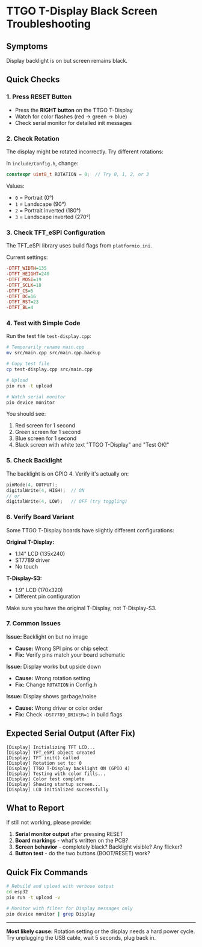 # TTGO T-Display Black Screen Troubleshooting

## Symptoms
Display backlight is on but screen remains black.

## Quick Checks

### 1. Press RESET Button
- Press the **RIGHT button** on the TTGO T-Display
- Watch for color flashes (red → green → blue)
- Check serial monitor for detailed init messages

### 2. Check Rotation
The display might be rotated incorrectly. Try different rotations:

In `include/Config.h`, change:
```cpp
constexpr uint8_t ROTATION = 0;  // Try 0, 1, 2, or 3
```

Values:
- `0` = Portrait (0°)
- `1` = Landscape (90°)
- `2` = Portrait inverted (180°)
- `3` = Landscape inverted (270°)

### 3. Check TFT_eSPI Configuration
The TFT_eSPI library uses build flags from `platformio.ini`.

Current settings:
```ini
-DTFT_WIDTH=135
-DTFT_HEIGHT=240
-DTFT_MOSI=19
-DTFT_SCLK=18
-DTFT_CS=5
-DTFT_DC=16
-DTFT_RST=23
-DTFT_BL=4
```

### 4. Test with Simple Code
Run the test file `test-display.cpp`:

```bash
# Temporarily rename main.cpp
mv src/main.cpp src/main.cpp.backup

# Copy test file
cp test-display.cpp src/main.cpp

# Upload
pio run -t upload

# Watch serial monitor
pio device monitor
```

You should see:
1. Red screen for 1 second
2. Green screen for 1 second  
3. Blue screen for 1 second
4. Black screen with white text "TTGO T-Display" and "Test OK!"

### 5. Check Backlight
The backlight is on GPIO 4. Verify it's actually on:

```cpp
pinMode(4, OUTPUT);
digitalWrite(4, HIGH);  // ON
// or
digitalWrite(4, LOW);   // OFF (try toggling)
```

### 6. Verify Board Variant
Some TTGO T-Display boards have slightly different configurations:

**Original T-Display:**
- 1.14" LCD (135x240)
- ST7789 driver
- No touch

**T-Display-S3:**
- 1.9" LCD (170x320)
- Different pin configuration

Make sure you have the original T-Display, not T-Display-S3.

### 7. Common Issues

**Issue:** Backlight on but no image
- **Cause:** Wrong SPI pins or chip select
- **Fix:** Verify pins match your board schematic

**Issue:** Display works but upside down
- **Cause:** Wrong rotation setting
- **Fix:** Change `ROTATION` in Config.h

**Issue:** Display shows garbage/noise
- **Cause:** Wrong driver or color order
- **Fix:** Check `-DST7789_DRIVER=1` in build flags

## Expected Serial Output (After Fix)

```
[Display] Initializing TFT LCD...
[Display] TFT_eSPI object created
[Display] TFT init() called
[Display] Rotation set to: 0
[Display] TTGO T-Display backlight ON (GPIO 4)
[Display] Testing with color fills...
[Display] Color test complete
[Display] Showing startup screen...
[Display] LCD initialized successfully
```

## What to Report

If still not working, please provide:

1. **Serial monitor output** after pressing RESET
2. **Board markings** - what's written on the PCB?
3. **Screen behavior** - completely black? Backlight visible? Any flicker?
4. **Button test** - do the two buttons (BOOT/RESET) work?

## Quick Fix Commands

```bash
# Rebuild and upload with verbose output
cd esp32
pio run -t upload -v

# Monitor with filter for Display messages only
pio device monitor | grep Display
```

---

**Most likely cause:** Rotation setting or the display needs a hard power cycle. Try unplugging the USB cable, wait 5 seconds, plug back in.
